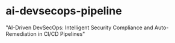 # ai-devsecops-pipeline
"AI-Driven DevSecOps: Intelligent Security Compliance and Auto-Remediation in CI/CD Pipelines"
